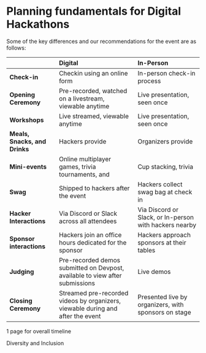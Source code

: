 # Planning fundamentals for Digital Hackathons

Some of the key differences and our recommendations for the event are as follows:

|  | **Digital** | **In-Person** |
| :--- | :--- | :--- |
| **Check-in** | Checkin using an online form | In-person check-in process |
| **Opening Ceremony** | Pre-recorded, watched on a livestream, viewable anytime | Live presentation, seen once |
| **Workshops** | Live streamed, viewable anytime | Live presentation, seen once |
| **Meals, Snacks, and Drinks** | Hackers provide | Organizers provide |
| **Mini-events** | Online multiplayer games, trivia tournaments, and  | Cup stacking, trivia |
| **Swag** | Shipped to hackers after the event | Hackers collect swag bag at check in |
| **Hacker Interactions** | Via Discord or Slack across all attendees | Via Discord or Slack, or In-person with hackers nearby |
| **Sponsor interactions** | Hackers join an office hours dedicated for the sponsor | Hackers approach sponsors at their tables |
| **Judging** | Pre-recorded demos submitted on Devpost, available to view after submissions | Live demos |
| **Closing Ceremony** | Streamed pre-recorded videos by organizers, viewable during and after the event | Presented live by organizers, with sponsors on stage |



1 page for overall timeline

Diversity and Inclusion


